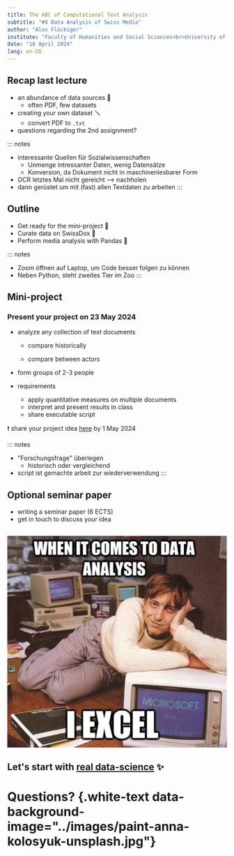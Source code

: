 ```yaml
---
title: The ABC of Computational Text Analysis
subtitle: "#8 Data Analysis of Swiss Media"
author: "Alex Flückiger"
institute: "Faculty of Humanities and Social Sciences<br>University of Lucerne" 
date: "18 April 2024"
lang: en-US
---
```


## Recap last lecture

-   an abundance of data sources 📃
    -   often PDF, few datasets
-   creating your own dataset :screwdriver:
    -   convert PDF to `.txt`
-   questions regarding the 2nd assignment?

::: notes
-   interessante Quellen für Sozialwissenschaften
    -   Unmenge intressanter Daten, wenig Datensätze
    -   Konversion, da Dokument nicht in maschinenlesbarer Form
-   OCR letztes Mal nicht gereicht –\> nachholen
-   dann gerüstet um mit (fast) allen Textdaten zu arbeiten
:::

<!--# Skipped: processing a batch of files: perform tasks in for-loop -->

## Outline

-   Get ready for the mini-project 📝
-   Curate data on SwissDox 📰
-   Perform media analysis with Pandas 🐼

::: notes
-   Zoom öffnen auf Laptop, um Code besser folgen zu können
-   Neben Python, steht zweites Tier im Zoo
:::

## Mini-project

### Present your project on 23 May 2024

-   analyze any collection of text documents

    -   compare historically

    -   compare between actors

-   form groups of 2-3 people

-   requirements

    -   apply quantitative measures on multiple documents
    -   interpret and present results in class
    -   share executable script

❗ share your project idea [here](https://docs.google.com/spreadsheets/d/1e91Eaj9U-9sNV1p3o7djPgrAR_mixWr_0GNrp6j37kQ/edit#gid=0) by 1 May 2024

::: notes
-   "Forschungsfrage" überlegen
    -   historisch oder vergleichend
-   script ist gemachte arbeit zur wiederverwendung
:::

## Optional seminar paper

-   writing a seminar paper (6 ECTS)
-   get in touch to discuss your idea

## 

![](../images/data_science_excel.jpg)

## Let's start with [real data-science](https://github.com/aflueckiger/KED2024/blob/main/ked2024/materials/code/ked2024_08.ipynb) ✨

# Questions? {.white-text data-background-image="../images/paint-anna-kolosyuk-unsplash.jpg"}